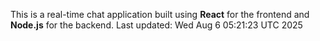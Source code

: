 This is a real-time chat application built using **React** for the frontend and **Node.js** for the backend.
Last updated: Wed Aug  6 05:21:23 UTC 2025
